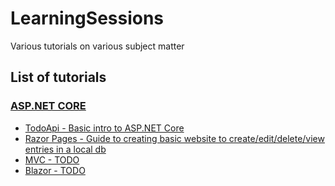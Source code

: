 # LearningSessions
Various tutorials on various subject matter

## List of tutorials
### [ASP.NET CORE](https://github.com/WezYo/LearningSessions/tree/master/ASPDOTNETCORE)
* [TodoApi - Basic intro to ASP.NET Core](https://github.com/WezYo/LearningSessions/tree/master/ASPDOTNETCORE/TodoApi)
* [Razor Pages - Guide to creating basic website to create/edit/delete/view entries in a local db](https://github.com/WezYo/LearningSessions/tree/master/ASPDOTNETCORE/RazorPages)
* [MVC - TODO]()
* [Blazor - TODO]()

